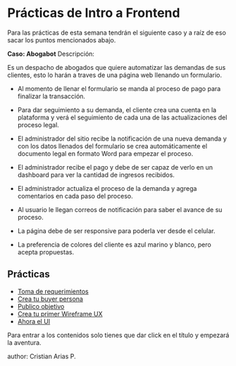 # Prácticas de Intro a Frontend

Para las prácticas de esta semana tendrán el siguiente caso y a raíz de eso sacar los puntos mencionados abajo.

**Caso: Abogabot**
Descripción:

Es un despacho de abogados que quiere automatizar las demandas de sus clientes, esto lo harán a traves de una página web llenando un formulario.

- Al momento de llenar el formulario se manda al proceso de pago para finalizar la transacción.

- Para dar seguimiento a su demanda, el cliente crea una cuenta en la plataforma y verá el seguimiento de cada una de las actualizaciones del proceso legal.

- El administrador del sitio recibe la notificación de una nueva demanda y con los datos llenados del formulario se crea automáticamente el documento legal en formato Word para empezar el proceso.

- El administrador recibe el pago y debe de ser capaz de verlo en un dashboard para ver la cantidad de ingresos recibidos.

- El administrador actualiza el proceso de la demanda y agrega comentarios en cada paso del proceso.

- Al usuario le llegan correos de notificación para saber el avance de su proceso.

- La página debe de ser responsive para poderla ver desde el celular.

- La preferencia de colores del cliente es azul marino y blanco, pero acepta propuestas.



## Prácticas
  - [Toma de requerimientos](https://github.com/crisaridev/FrontEnd-Mision_Requerimientos/tree/main/1.-%20Requerimientos)
  - [Crea tu buyer persona](https://github.com/crisaridev/FrontEnd-Mision_Requerimientos/tree/main/2.-%20Buyer%20Persona)
  - [Publico objetivo](https://github.com/crisaridev/FrontEnd-Mision_Requerimientos/tree/main/3.-%20P%C3%BAblico%20Objetivo)
  - [Crea tu primer Wireframe UX](https://github.com/crisaridev/FrontEnd-Mision_Requerimientos/tree/main/4.-%20Wireframe)
  - [Ahora el UI](https://github.com/crisaridev/FrontEnd-Mision_Requerimientos/tree/main/5.-%20UI)

Para entrar a los contenidos solo tienes que dar click en el título y empezará la aventura.

author: Cristian Arias P.
